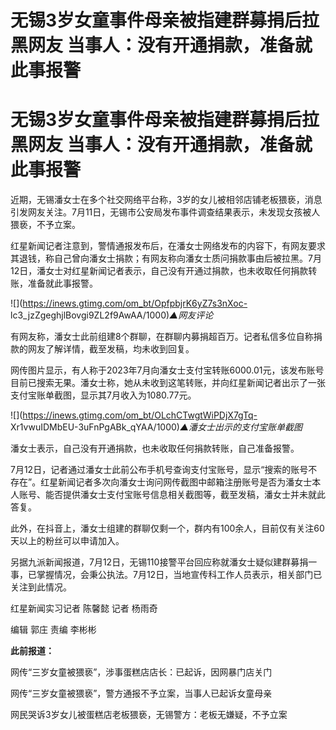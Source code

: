 # 无锡3岁女童事件母亲被指建群募捐后拉黑网友 当事人：没有开通捐款，准备就此事报警

# 无锡3岁女童事件母亲被指建群募捐后拉黑网友 当事人：没有开通捐款，准备就此事报警

近期，无锡潘女士在多个社交网络平台称，3岁的女儿被相邻店铺老板猥亵，消息引发网友关注。7月11日，无锡市公安局发布事件调查结果表示，未发现女孩被人猥亵，不予立案。

红星新闻记者注意到，警情通报发布后，在潘女士网络发布的内容下，有网友要求其退钱，称自己曾向潘女士捐款；有网友称向潘女士质问捐款事由后被拉黑。7月12日，潘女士对红星新闻记者表示，自己没有开通过捐款，也未收取任何捐款转账，准备就此事报警。

![](https://inews.gtimg.com/om_bt/OpfpbjrK6yZ7s3nXoc-
lc3_jzZgeghjlBovgi9ZL2f9AwAA/1000)_▲网友评论_

有网友称，潘女士此前组建8个群聊，在群聊内募捐超百万。记者私信多位自称捐款的网友了解详情，截至发稿，均未收到回复。

网传图片显示，有人称于2023年7月向潘女士支付宝转账6000.01元，该发布账号目前已搜索无果。潘女士称，她从未收到这笔转账，并向红星新闻记者出示了一张支付宝账单截图，显示其7月收入为1080.77元。

![](https://inews.gtimg.com/om_bt/OLchCTwgtWiPDjX7gTq-
Xr1vwuIDMbEU-3uFnPgABk_qYAA/1000)_▲潘女士出示的支付宝账单截图_

潘女士表示，自己没有开通捐款，也未收取任何捐款转账，自己准备报警。

7月12日，记者通过潘女士此前公布手机号查询支付宝账号，显示“搜索的账号不存在”。红星新闻记者多次向潘女士询问网传截图中邮箱注册账号是否为潘女士本人账号、能否提供潘女士支付宝账号信息相关截图等，截至发稿，潘女士并未就此答复。

此外，在抖音上，潘女士组建的群聊仅剩一个，群内有100余人，目前仅有关注60天以上的粉丝可以申请加入。

另据九派新闻报道，7月12日，无锡110接警平台回应称就潘女士疑似建群募捐一事，已掌握情况，会秉公执法。7月12日，当地宣传科工作人员表示，相关部门已关注到此情况。

红星新闻实习记者 陈馨懿 记者 杨雨奇

编辑 郭庄 责编 李彬彬

**此前报道：**

网传“三岁女童被猥亵”，涉事蛋糕店店长：已起诉，因网暴门店关门

网传“三岁女童被猥亵”，警方通报不予立案，当事人已起诉女童母亲

网民哭诉3岁女儿被蛋糕店老板猥亵，无锡警方：老板无嫌疑，不予立案

